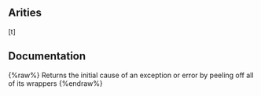 ## Arities
[t]

## Documentation
{%raw%}
Returns the initial cause of an exception or error by peeling off all of
  its wrappers
{%endraw%}
